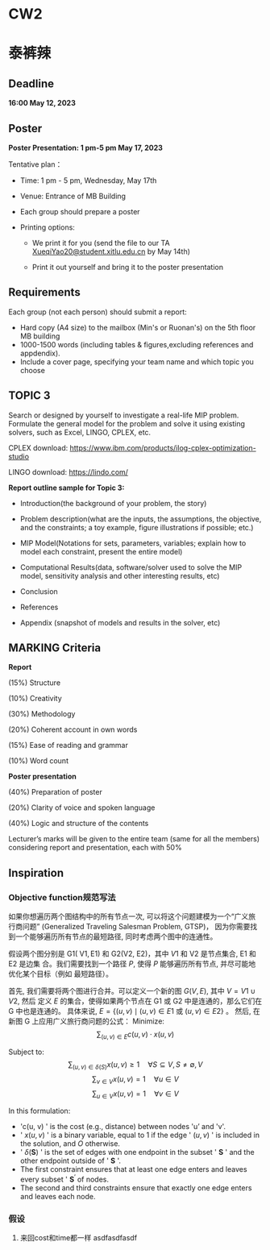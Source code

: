 # CW2

# 泰裤辣

## Deadline

 **16:00 May 12, 2023**

## Poster

**Poster Presentation: 1 pm-5 pm May 17, 2023**

Tentative plan：

- Time: 1 pm - 5 pm, Wednesday, May 17th

- Venue: Entrance of MB Building

- Each group should prepare a poster

- Printing options:

  - We print it for you (send the file to our TA XueqiYao20@student.xitlu.edu.cn by May 14th)

  - Print it out yourself and bring it to the poster presentation

## Requirements

Each group (not each person) should submit a report:

- Hard copy (A4 size) to the mailbox (Min's or Ruonan's) on the 5th floor MB building
- 1000-1500 words (including tables & figures,excluding references and appdendix).
- Include a cover page, specifying your team name and which topic you choose

## TOPIC 3

Search or designed by yourself to investigate a real-life MIP problem. Formulate the general model for the problem and solve it using existing solvers, such as Excel, LINGO, CPLEX, etc.

CPLEX download: <https://www.ibm.com/products/ilog-cplex-optimization-studio>

LINGO download: <https://lindo.com/>

**Report outline sample for Topic 3:**

- Introduction(the background of your problem, the story)

- Problem description(what are the inputs, the assumptions, the objective, and the constraints; a toy example, figure illustrations if possible; etc.)

- MIP Model(Notations for sets, parameters, variables; explain how to model each constraint, present the entire model)

- Computational Results(data, software/solver used to solve the MIP model, sensitivity analysis and other interesting results, etc)

- Conclusion

- References

- Appendix (snapshot of models and results in the solver, etc)

## MARKING Criteria

**Report**

(15%) Structure

(10%) Creativity

(30%) Methodology

(20%) Coherent account in own words

(15%) Ease of reading and grammar

(10%) Word count

**Poster presentation**

(40%) Preparation of poster

(20%) Clarity of voice and spoken language

(40%) Logic and structure of the contents

Lecturer’s marks will be given to the entire team (same for all the members) considering report and presentation, each with 50%

## Inspiration

### Objective function规范写法

如果你想遍历两个图结构中的所有节点一次, 可以将这个问题建模为一个“广义旅行商问题” (Generalized Traveling Salesman Problem, GTSP)， 因为你需要找到一个能够遍历所有节点的最短路径, 同时考虑两个图中的连通性。

假设两个图分别是 $\mathrm{G} 1(\mathrm{~V} 1, \mathrm{E} 1)$ 和 G2(V2, E2)，其中 $V 1$ 和 $\mathrm{V} 2$ 是节点集合, E1 和 E2 是边集 合。我们需要找到一个路径 $P$, 使得 $P$ 能够遍历所有节点, 并尽可能地优化某个目标（例如 最短路径）。

首先, 我们需要将两个图进行合并。可以定义一个新的图 $G(V, E)$, 其中 $V=V 1 \cup V 2$, 然后 定义 $E$ 的集合，使得如果两个节点在 G1 或 G2 中是连通的，那么它们在 G 中也是连通的。
具体来说, $E=\{(u, v) \mid(u, v) \in E 1$ 或 $(u, v) \in E 2\}$ 。
然后, 在新图 G 上应用广义旅行商问题的公式：
Minimize:
$$\sum_{(u, v) \in E} c(u, v) \cdot x(u, v)$$

Subject to:
$$\sum_{(u, v) \in \delta(S)} x(u, v) \geq 1 \quad \forall S \subseteq V, S \neq \emptyset, V$$
$$\sum_{v \in V} x(u, v) = 1 \quad \forall u \in V$$
$$\sum_{u \in V} x(u, v) = 1 \quad \forall v \in V$$

In this formulation:

- 'c(u, v) ' is the cost (e.g., distance) between nodes 'u’ and 'v'.
- ' $x(u, v)$ ' is a binary variable, equal to 1 if the edge ' $(u, v)$ ' is included in the solution, and $O$ otherwise.
- ' $\delta(\mathbf{S})$ ' is the set of edges with one endpoint in the subset ' $\mathbf{S}$ ' and the other endpoint outside of ' $\mathbf{S}$ '.
- The first constraint ensures that at least one edge enters and leaves every subset ' $\mathbf{S}^{\text {' }}$ of nodes.
- The second and third constraints ensure that exactly one edge enters and leaves each node.

### 假设

1. 来回cost和time都一样
asdfasdfasdf